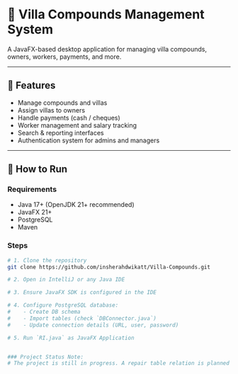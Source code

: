 # 🏡 Villa Compounds Management System

A JavaFX-based desktop application for managing villa compounds, owners, workers, payments, and more.

---

## 📌 Features

- Manage compounds and villas
- Assign villas to owners
- Handle payments (cash / cheques)
- Worker management and salary tracking
- Search & reporting interfaces
- Authentication system for admins and managers

---

## 🚀 How to Run

### Requirements

- Java 17+ (OpenJDK 21+ recommended)
- JavaFX 21+
- PostgreSQL
- Maven

### Steps

```bash
# 1. Clone the repository
git clone https://github.com/insherahdwikatt/Villa-Compounds.git

# 2. Open in IntelliJ or any Java IDE

# 3. Ensure JavaFX SDK is configured in the IDE

# 4. Configure PostgreSQL database:
#    - Create DB schema
#    - Import tables (check `DBConnector.java`)
#    - Update connection details (URL, user, password)

# 5. Run `RI.java` as JavaFX Application


### Project Status Note:
# The project is still in progress. A repair table relation is planned to be added to handle maintenance and repair operations related to villas or workers.
